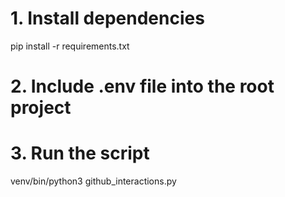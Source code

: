 # 1. Install dependencies
pip install -r requirements.txt

# 2. Include .env file into the root project

# 3. Run the script
venv/bin/python3 github_interactions.py